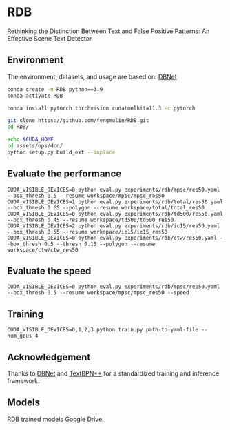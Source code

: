# RDB

Rethinking the Distinction Between Text and False Positive Patterns: An Effective Scene Text Detector

## Environment
The environment, datasets, and usage are based on: [DBNet](https://github.com/MhLiao/DB)
```bash
conda create -n RDB python==3.9
conda activate RDB

conda install pytorch torchvision cudatoolkit=11.3 -c pytorch

git clone https://github.com/fengmulin/RDB.git
cd RDB/

echo $CUDA_HOME
cd assets/ops/dcn/
python setup.py build_ext --inplace

```

## Evaluate the performance
```
CUDA_VISIBLE_DEVICES=0 python eval.py experiments/rdb/mpsc/res50.yaml --box_thresh 0.5 --resume workspace/mpsc/mpsc_res50
CUDA_VISIBLE_DEVICES=1 python eval.py experiments/rdb/total/res50.yaml --box_thresh 0.65 --polygon --resume workspace/total/total_res50
CUDA_VISIBLE_DEVICES=0 python eval.py experiments/rdb/td500/res50.yaml --box_thresh 0.45 --resume workspace/td500/td500_res50
CUDA_VISIBLE_DEVICES=2 python eval.py experiments/rdb/ic15/res50.yaml --box_thresh 0.55 --resume workspace/ic15/ic15_res50
CUDA_VISIBLE_DEVICES=0 python eval.py experiments/rdb/ctw/res50.yaml --box_thresh 0.5 --thresh 0.15 --polygon --resume workspace/ctw/ctw_res50
```

## Evaluate the speed 

```CUDA_VISIBLE_DEVICES=0 python eval.py experiments/rdb/mpsc/res50.yaml --box_thresh 0.5 --resume workspace/mpsc/mpsc_res50 --speed```


## Training

```CUDA_VISIBLE_DEVICES=0,1,2,3 python train.py path-to-yaml-file --num_gpus 4```

## Acknowledgement
Thanks to [DBNet](https://github.com/MhLiao/DB) and [TextBPN++](https://github.com/GXYM/TextBPN-Plus-Plus) for a standardized training and inference framework. 

## Models
RDB trained models [Google Drive](https://drive.google.com/file/d/13A-oL912cyD0tKbqu3SQiAf4WaTf4gfp/view?usp=drive_link).








    

